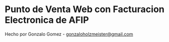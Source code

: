#
# Punto de Venta Web con Facturacion Electronica de AFIP
 Hecho por Gonzalo Gomez - gonzaloholzmeister@gmail.com

